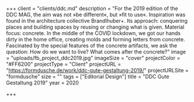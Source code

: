 +++
client = "clients/ddc.md"
description = "For the 2019 edition of the DDC MAG, the aim was not »be different«, but »fit to use«. Inspiration was found in the architecture collective Brandlhuber+. Its approach: conquering places and building spaces by reusing or changing what is given. Material focus: concrete. In the middle of the COVID lockdown, we got our hands dirty in the home office, creating molds and forming letters from concrete. Fascinated by the special features of the concrete artifacts, we ask the question: How do we want to live? What comes after the concrete?"
image = "uploads/fb_project_ddc2019.jpg"
imageSize = "cover"
projectColor = "#FF6200"
projectType = "Client"
projectURL = "https://formdusche.de/work/ddc-gute-gestaltung-2019/"
projectURLSite = "formdusche"
size = ""
tags = ["Editorial Design"]
title = "DDC Gute Gestaltung 2019"
year = 2020

+++

